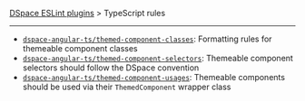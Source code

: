 <!-- GENERATED ~ lint/src/util/templates/index.ejs -->
[DSpace ESLint plugins](../../../lint/README.md) > TypeScript rules
_______

- [`dspace-angular-ts/themed-component-classes`](./rules/themed-component-classes.md): Formatting rules for themeable component classes
- [`dspace-angular-ts/themed-component-selectors`](./rules/themed-component-selectors.md): Themeable component selectors should follow the DSpace convention
- [`dspace-angular-ts/themed-component-usages`](./rules/themed-component-usages.md): Themeable components should be used via their `ThemedComponent` wrapper class
